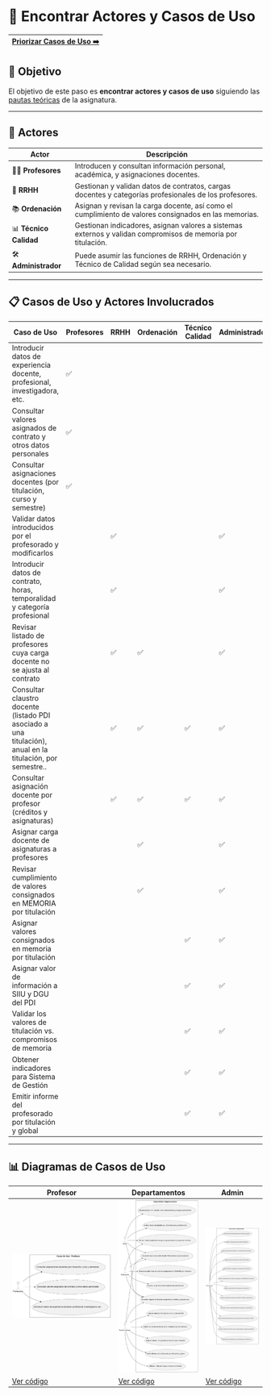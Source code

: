 # 📝 Encontrar Actores y Casos de Uso

[Priorizar Casos de Uso ➡️](PriorizarCasosDeUso.md) |
|--:|

## 🎯 **Objetivo**

El objetivo de este paso es **encontrar actores y casos de uso** siguiendo las [pautas teóricas](https://github.com/mmasias/IdSw1/blob/main/temario/contenidos/CdU.eAyCdU.md#c%C3%B3mo) de la asignatura.

---

## 👥 **Actores**  

| **Actor**           | **Descripción**                                                                                           |
|---------------------|-----------------------------------------------------------------------------------------------------------|
| 👩‍🏫 **Profesores**   | Introducen y consultan información personal, académica, y asignaciones docentes.                          |
| 🏢 **RRHH**          | Gestionan y validan datos de contratos, cargas docentes y categorías profesionales de los profesores.      |
| 📚 **Ordenación**    | Asignan y revisan la carga docente, así como el cumplimiento de valores consignados en las memorias.       |
| 📊 **Técnico Calidad** | Gestionan indicadores, asignan valores a sistemas externos y validan compromisos de memoria por titulación.|
| 🛠️ **Administrador** | Puede asumir las funciones de RRHH, Ordenación y Técnico de Calidad según sea necesario.                   |

---

## 📋 **Casos de Uso y Actores Involucrados**

| Caso de Uso                                                                                                | Profesores | RRHH | Ordenación | Técnico Calidad | Administrador |
|------------------------------------------------------------------------------------------------------------|------------|------|------------|-----------------|---------------|
| Introducir datos de experiencia docente, profesional, investigadora, etc.                                  | ✅         |      |            |                 |               |
| Consultar valores asignados de contrato y otros datos personales                                           | ✅         |      |            |                 |               |
| Consultar asignaciones docentes (por titulación, curso y semestre)                                         | ✅         |      |            |                 |               |
| Validar datos introducidos por el profesorado y modificarlos                                               |            | ✅   |            |                 | ✅            |
| Introducir datos de contrato, horas, temporalidad y categoría profesional                                  |            | ✅   |            |                 | ✅            |
| Revisar listado de profesores cuya carga docente no se ajusta al contrato                                  |            | ✅   | ✅         |                 | ✅            |
| Consultar claustro docente (listado PDI asociado a una titulación), anual en la titulación, por semestre.. |            | ✅   | ✅         | ✅             | ✅            |
| Consultar asignación docente por profesor (créditos y asignaturas)                                         |            | ✅   | ✅         | ✅             | ✅            |
| Asignar carga docente de asignaturas a profesores                                                          |            |      | ✅         |                 | ✅            |
| Revisar cumplimiento de valores consignados en MEMORIA por titulación                                      |            |      | ✅         |                 | ✅            |
| Asignar valores consignados en memoria por titulación                                                      |            |      |            | ✅              | ✅            |
| Asignar valor de información a SIIU y DGU del PDI                                                          |            |      |            | ✅              | ✅            |
| Validar los valores de titulación vs. compromisos de memoria                                               |            |      |            | ✅              | ✅            |
| Obtener indicadores para Sistema de Gestión                                                                |            |      |            | ✅              | ✅            |
| Emitir informe del profesorado por titulación y global                                                     |            |      |            | ✅              | ✅            |

---

## 📊 **Diagramas de Casos de Uso**

| **Profesor**                                     | **Departamentos**                                          | **Admin**                                  |
|--------------------------------------------------|------------------------------------------------------------|--------------------------------------------|
| ![Profesor](/images/modelosUML/CdU/Profesor.svg) | ![Departamentos](/images/modelosUML/CdU/Departamentos.svg) | ![Admin](/images/modelosUML/CdU/Admin.svg) |
| [Ver código](/modelosUML/CdU/Profesor.puml)      | [Ver código](/modelosUML/CdU/Departamentos.puml)           | [Ver código](/modelosUML/CdU/Admin.puml)   |